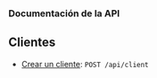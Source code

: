 ### Documentación de la API

## Clientes
- [Crear un cliente][CreateClient]: `POST /api/client`

[AddProductToOrder]: https://github.com/ccencisoj/distrilida4/blob/main/server/requests/AddProductToOrder/README.md
[CreateClient]: https://github.com/ccencisoj/distrilida4/blob/main/server/requests/CreateClient/README.md
[CreateEmployee]: https://github.com/ccencisoj/distrilida4/blob/main/server/requests/CreateEmployee/README.md
[CreateOrder]: https://github.com/ccencisoj/distrilida4/blob/main/server/requests/CreateOrder/README.md
[CreateProduct]: https://github.com/ccencisoj/distrilida4/blob/main/server/requests/CreateProduct/README.md
[DeleteClient]: https://github.com/ccencisoj/distrilida4/blob/main/server/requests/DeleteClient/README.md
[DeleteEmployee]: https://github.com/ccencisoj/distrilida4/blob/main/server/requests/DeleteEmployee/README.md
[DeleteOrder]: https://github.com/ccencisoj/distrilida4/blob/main/server/requests/DeleteOrder/README.md
[DeleteProduct]: https://github.com/ccencisoj/distrilida4/blob/main/server/requests/DeleteProduct/README.md
[DeleteProductFromOrder]: https://github.com/ccencisoj/distrilida4/blob/main/server/requests/DeleteProductFromOrder/README.md
[GetClientById]: https://github.com/ccencisoj/distrilida4/blob/main/server/requests/GetClientById/README.md
[GetClients]: https://github.com/ccencisoj/distrilida4/blob/main/server/requests/GetClients/README.md
[GetEmployeeById]: https://github.com/ccencisoj/distrilida4/blob/main/server/requests/GetEmployeeById/README.md
[GetEmployees]: https://github.com/ccencisoj/distrilida4/blob/main/server/requests/GetEmployees/README.md
[GetOrders]: https://github.com/ccencisoj/distrilida4/blob/main/server/requests/GetOrders/README.md
[GetProducts]: https://github.com/ccencisoj/distrilida4/blob/main/server/requests/GetProducts/README.md
[UpdateClient]: https://github.com/ccencisoj/distrilida4/blob/main/server/requests/UpdateClient/README.md
[UpdateEmployee]: https://github.com/ccencisoj/distrilida4/blob/main/server/requests/UpdateEmployee/README.md
[UpdateProduct]: https://github.com/ccencisoj/distrilida4/blob/main/server/requests/UpdateProduct/README.md